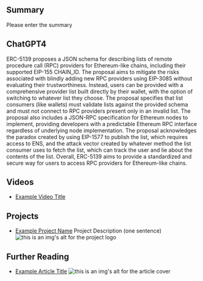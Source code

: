 ## Summary

Please enter the summary

## ChatGPT4

ERC-5139 proposes a JSON schema for describing lists of remote procedure call (RPC) providers for Ethereum-like chains, including their supported EIP-155 CHAIN_ID. The proposal aims to mitigate the risks associated with blindly adding new RPC providers using EIP-3085 without evaluating their trustworthiness. Instead, users can be provided with a comprehensive provider list built directly by their wallet, with the option of switching to whatever list they choose. The proposal specifies that list consumers (like wallets) must validate lists against the provided schema and must not connect to RPC providers present only in an invalid list. The proposal also includes a JSON-RPC specification for Ethereum nodes to implement, providing developers with a predictable Ethereum RPC interface regardless of underlying node implementation. The proposal acknowledges the paradox created by using EIP-1577 to publish the list, which requires access to ENS, and the attack vector created by whatever method the list consumer uses to fetch the list, which can track the user and lie about the contents of the list. Overall, ERC-5139 aims to provide a standardized and secure way for users to access RPC providers for Ethereum-like chains.

## Videos

- [Example Video Title](https://www.youtube.com/watch?v=TDGq4aeevgY)

## Projects

- [Example Project Name](https://xxxx.xxx/xxxxx) Project Description (one sentence) ![this is an img's alt for the project logo](https://xxxx.xxx/project-logo.xxx)

## Further Reading

- [Example Article Title](https://xxxx.xxx/xxxxx) ![this is an img's alt for the article cover](https://xxxx.xxx/article-cover.xxx)
